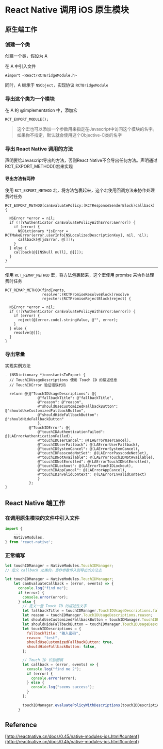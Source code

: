 # React Native 调用 iOS 原生模块

## 原生端工作

### 创建一个类

创建一个类，假设为 A

在 A 中引入文件

```
#import <React/RCTBridgeModule.h>
```

同时，A 继承于 `NSObject`，实现协议 `RCTBridgeModule`

### 导出这个类为一个模块

在 A 的 @implementation 中，添加宏

```
RCT_EXPORT_MODULE();
```

> 这个宏也可以添加一个参数用来指定在Javascript中访问这个模块的名字。如果你不指定，默认就会使用这个Objective-C类的名字

### 导出 React Native 调用的方法

声明要给Javascript导出的方法，否则React Native不会导出任何方法。声明通过RCT_EXPORT_METHOD()宏来实现

#### 导出方法有两种

使用 `RCT_EXPORT_METHOD` 宏，将方法包裹起来，这个宏使用回调方法来协作处理费时任务

```objc
RCT_EXPORT_METHOD(canEvaluatePolicy:(RCTResponseSenderBlock)callback) {
  
  NSError *error = nil;
  if (![YAuthenticator canEvaluatePolicyWithError:&error]) {
    if (error) {
      NSDictionary *jsError = RCTMakeError(error.userInfo[NSLocalizedDescriptionKey], nil, nil);
      callback(@[jsError, @[]]);
    }
  } else {
    callback(@[[NSNull null], @[]]);
  }
}
```

---

使用 `RCT_REMAP_METHOD` 宏，将方法包裹起来，这个宏使用 promise 来协作处理费时任务

```objc
RCT_REMAP_METHOD(findEvents,
                 resolver:(RCTPromiseResolveBlock)resolve
                 rejecter:(RCTPromiseRejectBlock)reject) {
  
  NSError *error = nil;
  if (![YAuthenticator canEvaluatePolicyWithError:&error]) {
    if (error) {
      reject(@(error.code).stringValue, @"", error);
    }
  } else {
    resolve(@[]);
  }
}
```

### 导出常量

实现实例方法

```objc
- (NSDictionary *)constantsToExport {
  // TouchIDUsageDescriptions 使用 Touch ID 的描述信息
  // TouchIDError 验证错误代码
  
  return @{@"TouchIDUsageDescriptions": @{
               @"fallbackTitle": @"fallbackTitle",
               @"reason": @"reason",
               @"shouldUseCustomizedFallbackButton": @"shouldUseCustomizedFallbackButton",
               @"shouldHideFallbackButton": @"shouldHideFallbackButton"
               },
           @"TouchIDError": @{
               @"touchIDAuthenticationFailed": @(LAErrorAuthenticationFailed),
               @"touchIDUserCancel": @(LAErrorUserCancel),
               @"touchIDUserFallback": @(LAErrorUserFallback),
               @"touchIDSystemCancel": @(LAErrorSystemCancel),
               @"touchIDPasscodeNotSet": @(LAErrorPasscodeNotSet),
               @"touchIDNotAvailable": @(LAErrorTouchIDNotAvailable),
               @"touchIDNotEnrolled": @(LAErrorTouchIDNotEnrolled),
               @"touchIDLockout": @(LAErrorTouchIDLockout),
               @"touchIDAppCancel": @(LAErrorAppCancel),
               @"touchIDInvalidContext": @(LAErrorInvalidContext)
               }
           };
}
```

## React Native 端工作

### 在调用原生模块的文件中引入文件

```js
import {
	...
	NativeModules,
} from 'react-native';
```

### 正常编写

```js
let touchIDManager = NativeModules.TouchIDManager;
// 定义 callback 之类的，当作参数传入到导出的方法去

let touchIDManager = NativeModules.TouchIDManager;
    let canEvaluateCallback = (error, events) => {
      console.log("find me");
      if (error) {
        console.error(error);
      } else {
        // 定义一些 Touch ID 的描述性文字
        let fallbackTitle = touchIDManager.TouchIDUsageDescriptions.fallbackTitle;
        let reason = touchIDManager.TouchIDUsageDescriptions.reason;
        let shouldUseCustomizedFallbackButton = touchIDManager.TouchIDUsageDescriptions.shouldUseCustomizedFallbackButton;
        let shouldHideFallbackButton = touchIDManager.TouchIDUsageDescriptions.shouldHideFallbackButton;
        let touchIDDescriptions = {
          fallbackTitle: "输入密码",
          reason: "test",
          shouldUseCustomizedFallbackButton: true,
          shouldHideFallbackButton: false,
        };

        // Touch ID 识别回调
        let callback = (error, events) => {
          console.log("find me 2");
          if (error) {
            console.error(error);
          } else {
            console.log("seems success");
          }
        };
        
        touchIDManager.evaluatePolicyWithDescriptions(touchIDDescriptions, callback);
      }
```


## Reference

[http://reactnative.cn/docs/0.45/native-modules-ios.html#content](http://reactnative.cn/docs/0.45/native-modules-ios.html#content)

